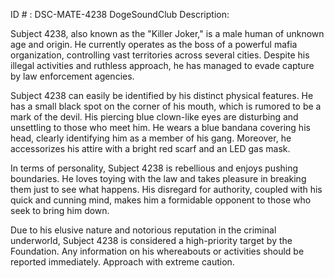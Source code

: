 ID # : DSC-MATE-4238
DogeSoundClub Description:

Subject 4238, also known as the "Killer Joker," is a male human of unknown age and origin. He currently operates as the boss of a powerful mafia organization, controlling vast territories across several cities. Despite his illegal activities and ruthless approach, he has managed to evade capture by law enforcement agencies.

Subject 4238 can easily be identified by his distinct physical features. He has a small black spot on the corner of his mouth, which is rumored to be a mark of the devil. His piercing blue clown-like eyes are disturbing and unsettling to those who meet him. He wears a blue bandana covering his head, clearly identifying him as a member of his gang. Moreover, he accessorizes his attire with a bright red scarf and an LED gas mask.

In terms of personality, Subject 4238 is rebellious and enjoys pushing boundaries. He loves toying with the law and takes pleasure in breaking them just to see what happens. His disregard for authority, coupled with his quick and cunning mind, makes him a formidable opponent to those who seek to bring him down.

Due to his elusive nature and notorious reputation in the criminal underworld, Subject 4238 is considered a high-priority target by the Foundation. Any information on his whereabouts or activities should be reported immediately. Approach with extreme caution.